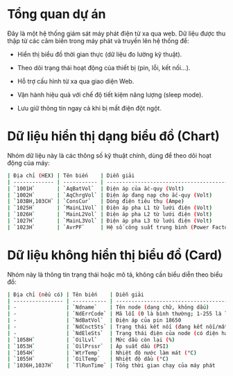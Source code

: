# Tổng quan dự án

Đây là một hệ thống giám sát máy phát điện từ xa qua web. Dữ liệu được thu thập từ các cảm biến trong máy phát và truyền lên hệ thống để:

* Hiển thị biểu đồ thời gian thực (dữ liệu đo lường kỹ thuật).
 
* Theo dõi trạng thái hoạt động của thiết bị (pin, lỗi, kết nối...).

* Hỗ trợ cấu hình từ xa qua giao diện Web.

* Vận hành hiệu quả với chế độ tiết kiệm năng lượng (sleep mode).

* Lưu giữ thông tin ngay cả khi bị mất điện đột ngột.

  
# Dữ liệu hiển thị dạng biểu đồ (Chart)

Nhóm dữ liệu này là các thông số kỹ thuật chính, dùng để theo dõi hoạt động của máy:

```bash
| Địa chỉ (HEX) | Tên biến    | Diễn giải                                 |
| ------------- | ----------- | ----------------------------------------- |
| `1001H`       | `AqBatVol`  | Điện áp của ắc-quy (Volt)                 |
| `1002H`       | `AqChrgVol` | Điện áp đang nạp cho ắc-quy (Volt)        |
| `103BH,103CH` | `ConsCur`   | Dòng điện tiêu thụ (Ampe)                 |
| `1025H`       | `MainL1Vol` | Điện áp pha L1 từ lưới điện (Volt)        |
| `1026H`       | `MainL2Vol` | Điện áp pha L2 từ lưới điện (Volt)        |
| `1027H`       | `MainL3Vol` | Điện áp pha L3 từ lưới điện (Volt)        |
| `1023H`       | `AvrPF`     | Hệ số công suất trung bình (Power Factor) |
```

# Dữ liệu không hiển thị biểu đồ (Card)

Nhóm này là thông tin trạng thái hoặc mô tả, không cần biểu diễn theo biểu đồ:

```bash
| Địa chỉ (nếu có) | Tên biến    | Diễn giải                                                                 |
| ---------------- | ----------- | ------------------------------------------------------------------------- |
| -                | `Ndname`    | Tên node (dạng chữ, không dấu)                                            |
| -                | `NdErrCode` | Mã lỗi (0 là bình thường; 1-255 là lỗi cụ thể)                            |
| -                | `NdBatVol`  | Điện áp của pin 18650                                                     |
| -                | `NdCnctSts` | Trạng thái kết nối (đang kết nối/mất kết nối nếu >20 phút không phản hồi) |
| -                | `NdEleSts`  | Trạng thái điện của node (có điện hay đang dùng pin)                      |
| `1058H`          | `OilLvl`    | Mức dầu còn lại (%)                                                       |
| `1053H`          | `OilPrssr`  | Áp suất dầu (PSI)                                                         |
| `1054H`          | `WtrTemp`   | Nhiệt độ nước làm mát (°C)                                                |
| `1055H`          | `OilTemp`   | Nhiệt độ dầu (°C)                                                         |
| `1036H,1037H`    | `TlRunTime` | Tổng thời gian chạy của máy phát                                          |
```
